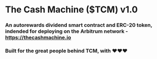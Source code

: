 # The Cash Machine ($TCM) v1.0
### An autorewards dividend smart contract and ERC-20 token, indended for deploying on the Arbitrum network - https://thecashmachine.io
### Built for the great people behind TCM, with ❤❤❤
